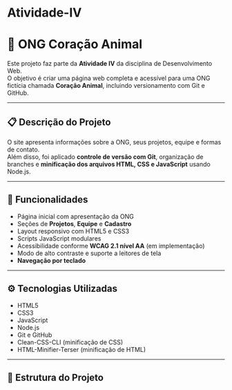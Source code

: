 # Atividade-IV

# 🐾 ONG Coração Animal

Este projeto faz parte da **Atividade IV** da disciplina de Desenvolvimento Web.  
O objetivo é criar uma página web completa e acessível para uma ONG fictícia chamada **Coração Animal**, incluindo versionamento com Git e GitHub.

---

## 📋 Descrição do Projeto

O site apresenta informações sobre a ONG, seus projetos, equipe e formas de contato.  
Além disso, foi aplicado **controle de versão com Git**, organização de branches e **minificação dos arquivos HTML, CSS e JavaScript** usando Node.js.

---

## 🚀 Funcionalidades

- Página inicial com apresentação da ONG  
- Seções de **Projetos**, **Equipe** e **Cadastro**  
- Layout responsivo com HTML5 e CSS3  
- Scripts JavaScript modulares  
- Acessibilidade conforme **WCAG 2.1 nível AA** (em implementação)  
- Modo de alto contraste e suporte a leitores de tela  
- **Navegação por teclado**

---

## ⚙️ Tecnologias Utilizadas

- HTML5  
- CSS3  
- JavaScript  
- Node.js  
- Git e GitHub  
- Clean-CSS-CLI (minificação de CSS)  
- HTML-Minifier-Terser (minificação de HTML)  

---

## 🧩 Estrutura do Projeto
